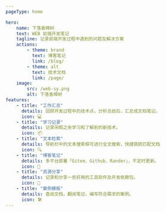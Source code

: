 ```yaml
---
pageType: home

hero:
    name: 下落香樟树
    text: WEB 前端开发笔记
    tagline: 记录前端开发过程中遇到的问题及解决方案
    actions:
        - theme: brand
          text: 博客笔记
          link: /blog/
        - theme: alt
          text: 技术文档
          link: /page/
    image:
        src: /web-sy.png
        alt: 下落香樟树
features:
    - title: "工作汇总"
      details: 回顾开发过程中的技术点，分析总结后，汇总成文档笔记。
      icon: 💻
    - title: "学习记录"
      details: 记录闲暇之余学习和了解到的新技术。
      icon: 📦
    - title: "文本检索"
      details: 导航栏中的文本搜索框可进行全文搜索，快捷跳转匹配文档
      icon: 🔍
    - title: "博客笔记"
      details: 多平台部署「Gitee、Github、Rander」，不定时更新。
      icon: 🎨
    - title: "资源分享"
      details: 记录和分享一些好用的工具软件及开发依赖包。
      icon: 🚀
    - title: "案例模板"
      details: 查阅文档，翻阅笔记，编写符合需求的案例。
      icon: 🛠️
---
```

